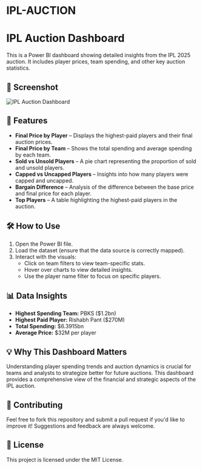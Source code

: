 # IPL-AUCTION
# IPL Auction Dashboard

This is a Power BI dashboard showing detailed insights from the IPL 2025 auction. It includes player prices, team spending, and other key auction statistics.

## 📸 Screenshot
![IPL Auction Dashboard](./IPL_Auction.jpg)

## 🚀 Features
- **Final Price by Player** – Displays the highest-paid players and their final auction prices.
- **Final Price by Team** – Shows the total spending and average spending by each team.
- **Sold vs Unsold Players** – A pie chart representing the proportion of sold and unsold players.
- **Capped vs Uncapped Players** – Insights into how many players were capped and uncapped.
- **Bargain Difference** – Analysis of the difference between the base price and final price for each player.
- **Top Players** – A table highlighting the highest-paid players in the auction.

## 🛠️ How to Use
1. Open the Power BI file.
2. Load the dataset (ensure that the data source is correctly mapped).
3. Interact with the visuals:
   - Click on team filters to view team-specific stats.
   - Hover over charts to view detailed insights.
   - Use the player name filter to focus on specific players.

## 📊 Data Insights
- **Highest Spending Team:** PBKS ($1.2bn)
- **Highest Paid Player:** Rishabh Pant ($270M)
- **Total Spending:** $6.3915bn
- **Average Price:** $32M per player

## 💡 Why This Dashboard Matters
Understanding player spending trends and auction dynamics is crucial for teams and analysts to strategize better for future auctions. This dashboard provides a comprehensive view of the financial and strategic aspects of the IPL auction.

## 🤝 Contributing
Feel free to fork this repository and submit a pull request if you'd like to improve it! Suggestions and feedback are always welcome.

## 📄 License
This project is licensed under the MIT License.

